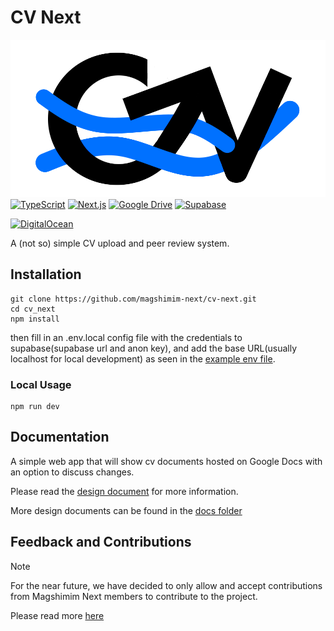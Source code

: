 # CV Next

![image](./cv_next/public/images/logo.png)
[![TypeScript](https://img.shields.io/badge/TypeScript-3178C6?logo=typescript&logoColor=fff)](#)
[![Next.js](https://img.shields.io/badge/Next.js-black?logo=next.js&logoColor=white)](#)
[![Google Drive](https://img.shields.io/badge/Google%20Drive-4285F4?logo=googledrive&logoColor=fff)](#)
[![Supabase](https://img.shields.io/badge/Supabase-3FCF8E?logo=supabase&logoColor=fff)](#)

[![DigitalOcean](https://img.shields.io/badge/DigitalOcean-%230167ff.svg?logo=digitalOcean&logoColor=white)](#)

A (not so) simple CV upload and peer review system.

## Installation

```
git clone https://github.com/magshimim-next/cv-next.git
cd cv_next
npm install
```

then fill in an .env.local config file with the credentials to supabase(supabase url and anon key), and add the base URL(usually localhost for local development) as seen in the [example env file](./cv_next/.env.local.example).

### Local Usage

```
npm run dev
```

## Documentation

A simple web app that will show cv documents hosted on Google Docs with an option to discuss changes.

Please read the [design document](/docs/DESIGN.md) for more information.

More design documents can be found in the [docs folder](./docs/)

## Feedback and Contributions

> [!NOTE]
> For the near future, we have decided to only allow and accept contributions from Magshimim Next members to contribute to the project.

Please read more [here](./CONTRIBUTING.md)
